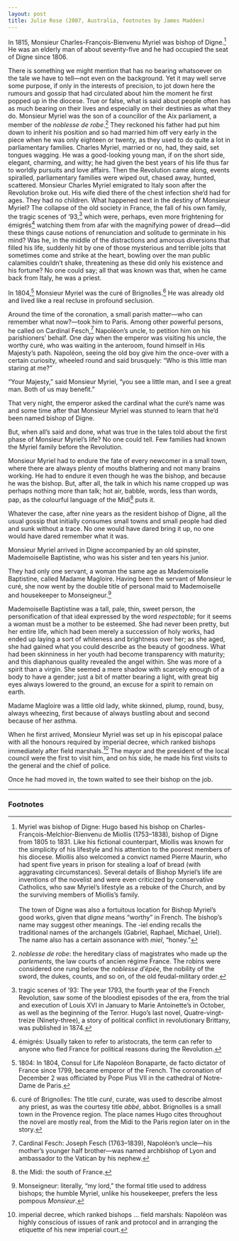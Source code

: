 ```yaml
---
layout: post
title: Julie Rose (2007, Australia, footnotes by James Madden)
---
```

In 1815, Monsieur Charles-François-Bienvenu Myriel was bishop of Digne.[^1] He was an elderly man of about seventy-five and he had occupied the seat of Digne since 1806.

There is something we might mention that has no bearing whatsoever on the tale we have to tell—not even on the background. Yet it may well serve some purpose, if only in the interests of precision, to jot down here the rumours and gossip that had circulated about him the moment he first popped up in the diocese. True or false, what is said about people often has as much bearing on their lives and especially on their destinies as what they do. Monsieur Myriel was the son of a councillor of the Aix parliament, a member of the _noblesse de robe_.[^2] They reckoned his father had put him down to inherit his position and so had married him off very early in the piece when he was only eighteen or twenty, as they used to do quite a lot in parliamentary families. Charles Myriel, married or no, had, they said, set tongues wagging. He was a good-looking young man, if on the short side, elegant, charming, and witty; he had given the best years of his life thus far to worldly pursuits and love affairs. Then the Revolution came along, events spiralled, parliamentary families were wiped out, chased away, hunted, scattered. Monsieur Charles Myriel emigrated to Italy soon after the Revolution broke out. His wife died there of the chest infection she’d had for ages. They had no children. What happened next in the destiny of Monsieur Myriel? The collapse of the old society in France, the fall of his own family, the tragic scenes of ’93,[^3] which were, perhaps, even more frightening for émigrés[^4] watching them from afar with the magnifying power of dread—did these things cause notions of renunciation and solitude to germinate in his mind? Was he, in the middle of the distractions and amorous diversions that filled his life, suddenly hit by one of those mysterious and terrible jolts that sometimes come and strike at the heart, bowling over the man public calamities couldn’t shake, threatening as these did only his existence and his fortune? No one could say; all that was known was that, when he came back from Italy, he was a priest.

In 1804,[^5] Monsieur Myriel was the curé of Brignolles.[^6] He was already old and lived like a real recluse in profound seclusion.

Around the time of the coronation, a small parish matter—who can remember what now?—took him to Paris. Among other powerful persons, he called on Cardinal Fesch,[^7] Napoléon’s uncle, to petition him on his parishioners’ behalf. One day when the emperor was visiting his uncle, the worthy curé, who was waiting in the anteroom, found himself in His Majesty’s path. Napoléon, seeing the old boy give him the once-over with a certain curiosity, wheeled round and said brusquely: “Who is this little man staring at me?”

“Your Majesty,” said Monsieur Myriel, “you see a little man, and I see a great man. Both of us may benefit.”

That very night, the emperor asked the cardinal what the curé’s name was and some time after that Monsieur Myriel was stunned to learn that he’d been named bishop of Digne.

But, when all’s said and done, what was true in the tales told about the first phase of Monsieur Myriel’s life? No one could tell. Few families had known the Myriel family before the Revolution.

Monsieur Myriel had to endure the fate of every newcomer in a small town, where there are always plenty of mouths blathering and not many brains working. He had to endure it even though he was the bishop, and because he was the bishop. But, after all, the talk in which his name cropped up was perhaps nothing more than talk; hot air, babble, words, less than words, pap, as the colourful language of the Midi[^8] puts it.

Whatever the case, after nine years as the resident bishop of Digne, all the usual gossip that initially consumes small towns and small people had died and sunk without a trace. No one would have dared bring it up, no one would have dared remember what it was.

Monsieur Myriel arrived in Digne accompanied by an old spinster, Mademoiselle Baptistine, who was his sister and ten years his junior.

They had only one servant, a woman the same age as Mademoiselle Baptistine, called Madame Magloire. Having been the servant of Monsieur le curé, she now went by the double title of personal maid to Mademoiselle and housekeeper to Monseigneur.[^9]

Mademoiselle Baptistine was a tall, pale, thin, sweet person, the personification of that ideal expressed by the word _respectable_; for it seems a woman must be a mother to be esteemed. She had never been pretty, but her entire life, which had been merely a succession of holy works, had ended up laying a sort of whiteness and brightness over her; as she aged, she had gained what you could describe as the beauty of goodness. What had been skinniness in her youth had become transparency with maturity; and this diaphanous quality revealed the angel within. She was more of a spirit than a virgin. She seemed a mere shadow with scarcely enough of a body to have a gender; just a bit of matter bearing a light, with great big eyes always lowered to the ground, an excuse for a spirit to remain on earth.

Madame Magloire was a little old lady, white skinned, plump, round, busy, always wheezing, first because of always bustling about and second because of her asthma.

When he first arrived, Monsieur Myriel was set up in his episcopal palace with all the honours required by imperial decree, which ranked bishops immediately after field marshals.[^10] The mayor and the president of the local council were the first to visit him, and on his side, he made his first visits to the general and the chief of police.

Once he had moved in, the town waited to see their bishop on the job.

---
### Footnotes
[^1]: Myriel was bishop of Digne: Hugo based his bishop on Charles-François-Melchior-Bienvenu de Miollis (1753–1838), bishop of Digne from 1805 to 1831. Like his fictional counterpart, Miollis was known for the simplicity of his lifestyle and his attention to the poorest members of his diocese. Miollis also welcomed a convict named Pierre Maurin, who had spent five years in prison for stealing a loaf of bread (with aggravating circumstances). Several details of Bishop Myriel’s life are inventions of the novelist and were even criticized by conservative Catholics, who saw Myriel’s lifestyle as a rebuke of the Church, and by the surviving members of Miollis’s family. <br/><br/> The town of Digne was also a fortuitous location for Bishop Myriel’s good works, given that _digne_ means “worthy” in French. The bishop’s name may suggest other meanings. The -iel ending recalls the traditional names of the archangels (Gabriel, Raphael, Michael, Uriel). The name also has a certain assonance with _miel_, “honey.”

[^2]: _noblesse de robe_: the hereditary class of magistrates who made up the _parlements_, the law courts of ancien régime France. The robins were considered one rung below the _noblesse d’épée_, the nobility of the sword, the dukes, counts, and so on, of the old feudal-military order.

[^3]: tragic scenes of ’93: The year 1793, the fourth year of the French Revolution, saw some of the bloodiest episodes of the era, from the trial and execution of Louis XVI in January to Marie Antoinette’s in October, as well as the beginning of the Terror. Hugo’s last novel, Quatre-vingt-treize (Ninety-three), a story of political conflict in revolutionary Brittany, was published in 1874.

[^4]: émigrés: Usually taken to refer to aristocrats, the term can refer to anyone who fled France for political reasons during the Revolution.

[^5]: 1804: In 1804, Consul for Life Napoléon Bonaparte, de facto dictator of France since 1799, became emperor of the French. The coronation of December 2 was officiated by Pope Pius VII in the cathedral of Notre-Dame de Paris.

[^6]: curé of Brignolles: The title _curé_, curate, was used to describe almost any priest, as was the courtesy title _abbé_, abbot. Brignolles is a small town in the Provence region. The place names Hugo cites throughout the novel are mostly real, from the Midi to the Paris region later on in the story.

[^7]: Cardinal Fesch: Joseph Fesch (1763–1839), Napoléon’s uncle—his mother’s younger half brother—was named archbishop of Lyon and ambassador to the Vatican by his nephew.

[^8]: the Midi: the south of France.

[^9]: Monseigneur: literally, “my lord,” the formal title used to address bishops; the humble Myriel, unlike his housekeeper, prefers the less pompous _Monsieur_.

[^10]: imperial decree, which ranked bishops … field marshals: Napoléon was highly conscious of issues of rank and protocol and in arranging the etiquette of his new imperial court.

